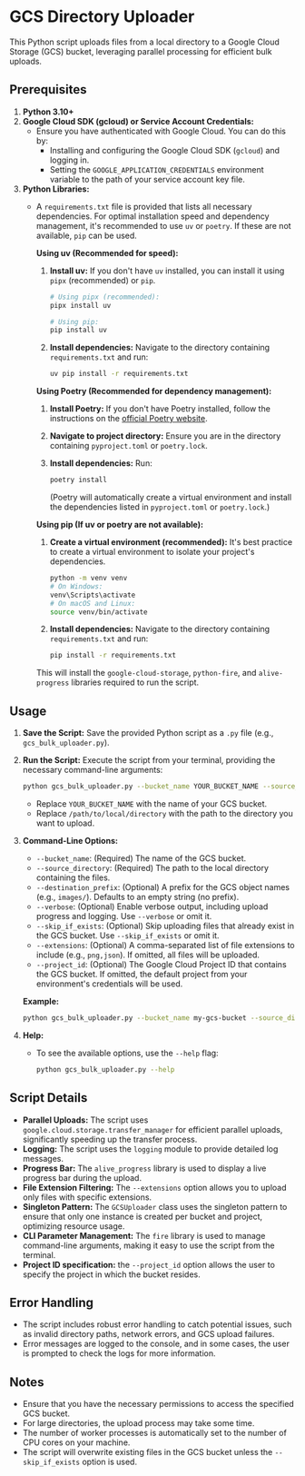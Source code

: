 # GCS Directory Uploader

This Python script uploads files from a local directory to a Google Cloud Storage (GCS) bucket, leveraging parallel processing for efficient bulk uploads.

## Prerequisites

1. **Python 3.10+**
2. **Google Cloud SDK (gcloud) or Service Account Credentials:**
    * Ensure you have authenticated with Google Cloud. You can do this by:
        * Installing and configuring the Google Cloud SDK (`gcloud`) and logging in.
        * Setting the `GOOGLE_APPLICATION_CREDENTIALS` environment variable to the path of your service account key file.
3. **Python Libraries:**
    * A `requirements.txt` file is provided that lists all necessary dependencies. For optimal installation speed and dependency management, it's recommended to use `uv` or `poetry`. If these are not available, `pip` can be used.

        **Using uv (Recommended for speed):**

        1. **Install uv:** If you don't have `uv` installed, you can install it using `pipx` (recommended) or `pip`.

            ```bash
            # Using pipx (recommended):
            pipx install uv

            # Using pip:
            pip install uv
            ```

        2. **Install dependencies:** Navigate to the directory containing `requirements.txt` and run:

            ```bash
            uv pip install -r requirements.txt
            ```

        **Using Poetry (Recommended for dependency management):**

        1. **Install Poetry:** If you don't have Poetry installed, follow the instructions on the [official Poetry website](https://python-poetry.org/docs/#installation).

        2. **Navigate to project directory:** Ensure you are in the directory containing `pyproject.toml` or `poetry.lock`.

        3. **Install dependencies:** Run:

            ```bash
            poetry install
            ```

            (Poetry will automatically create a virtual environment and install the dependencies listed in `pyproject.toml` or `poetry.lock`.)

        **Using pip (If uv or poetry are not available):**

        1. **Create a virtual environment (recommended):** It's best practice to create a virtual environment to isolate your project's dependencies.

            ```bash
            python -m venv venv
            # On Windows:
            venv\Scripts\activate
            # On macOS and Linux:
            source venv/bin/activate
            ```

        2. **Install dependencies:** Navigate to the directory containing `requirements.txt` and run:

            ```bash
            pip install -r requirements.txt
            ```

        This will install the `google-cloud-storage`, `python-fire`, and `alive-progress` libraries required to run the script.

## Usage

1. **Save the Script:** Save the provided Python script as a `.py` file (e.g., `gcs_bulk_uploader.py`).

2. **Run the Script:** Execute the script from your terminal, providing the necessary command-line arguments:

    ```bash
    python gcs_bulk_uploader.py --bucket_name YOUR_BUCKET_NAME --source_directory /path/to/local/directory [OPTIONS]
    ```

    * Replace `YOUR_BUCKET_NAME` with the name of your GCS bucket.
    * Replace `/path/to/local/directory` with the path to the directory you want to upload.

3. **Command-Line Options:**

    * `--bucket_name`: (Required) The name of the GCS bucket.
    * `--source_directory`: (Required) The path to the local directory containing the files.
    * `--destination_prefix`: (Optional) A prefix for the GCS object names (e.g., `images/`). Defaults to an empty string (no prefix).
    * `--verbose`: (Optional) Enable verbose output, including upload progress and logging. Use `--verbose` or omit it.
    * `--skip_if_exists`: (Optional) Skip uploading files that already exist in the GCS bucket. Use `--skip_if_exists` or omit it.
    * `--extensions`: (Optional) A comma-separated list of file extensions to include (e.g., `png,json`). If omitted, all files will be uploaded.
    * `--project_id`: (Optional) The Google Cloud Project ID that contains the GCS bucket. If omitted, the default project from your environment's credentials will be used.

    **Example:**

    ```bash
    python gcs_bulk_uploader.py --bucket_name my-gcs-bucket --source_directory /home/user/my_images --destination_prefix images/ --verbose --extensions png,jpg --project_id my-gcp-project
    ```

4. **Help:**

    * To see the available options, use the `--help` flag:

        ```bash
        python gcs_bulk_uploader.py --help
        ```

## Script Details

* **Parallel Uploads:** The script uses `google.cloud.storage.transfer_manager` for efficient parallel uploads, significantly speeding up the transfer process.
* **Logging:** The script uses the `logging` module to provide detailed log messages.
* **Progress Bar:** The `alive_progress` library is used to display a live progress bar during the upload.
* **File Extension Filtering:** The `--extensions` option allows you to upload only files with specific extensions.
* **Singleton Pattern:** The `GCSUploader` class uses the singleton pattern to ensure that only one instance is created per bucket and project, optimizing resource usage.
* **CLI Parameter Management:** The `fire` library is used to manage command-line arguments, making it easy to use the script from the terminal.
* **Project ID specification:** the `--project_id` option allows the user to specify the project in which the bucket resides.

## Error Handling

* The script includes robust error handling to catch potential issues, such as invalid directory paths, network errors, and GCS upload failures.
* Error messages are logged to the console, and in some cases, the user is prompted to check the logs for more information.

## Notes

* Ensure that you have the necessary permissions to access the specified GCS bucket.
* For large directories, the upload process may take some time.
* The number of worker processes is automatically set to the number of CPU cores on your machine.
* The script will overwrite existing files in the GCS bucket unless the `--skip_if_exists` option is used.
